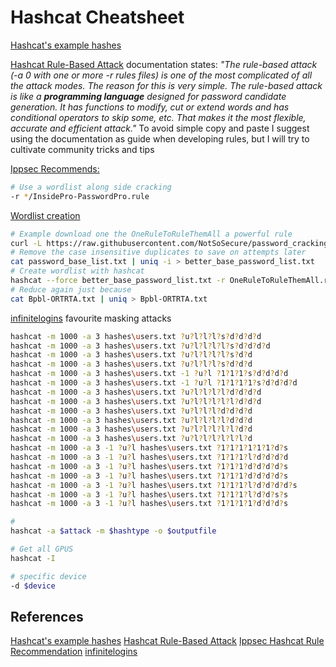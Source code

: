 # Hashcat Cheatsheet

[Hashcat's example hashes](https://hashcat.net/wiki/doku.php?id=example_hashes)


[Hashcat Rule-Based Attack](https://hashcat.net/wiki/doku.php?id=rule_based_attack) documentation states: *"The rule-based attack (-a 0 with one or more -r rules files) is one of the most complicated of all the attack modes. The reason for this is very simple. The rule-based attack is like a **programming language** designed for password candidate generation. It has functions to modify, cut or extend words and has conditional operators to skip some, etc. That makes it the most flexible, accurate and efficient attack."* To avoid simple copy and paste I suggest using the documentation as guide when developing rules, but I will try to cultivate community tricks and tips 

[Ippsec Recommends:](https://www.youtube.com/watch?v=H9FcE_FMZio)
```bash
# Use a wordlist along side cracking
-r */InsidePro-PasswordPro.rule
```

[Wordlist creation](https://infinitelogins.com/2020/11/16/using-hashcat-rules-to-create-custom-wordlists/)
```bash
# Example download one the OneRuleToRuleThemAll a powerful rule
curl -L https://raw.githubusercontent.com/NotSoSecure/password_cracking_rules/master/OneRuleToRuleThemAll.rule -o OneRuleToRuleThemAll.rule 
# Remove the case insensitive duplicates to save on attempts later
cat password_base_list.txt | uniq -i > better_base_password_list.txt
# Create wordlist with hashcat 
hashcat --force better_base_password_list.txt -r OneRuleToRuleThemAll.rule  --stdout > Bpbl-ORTRTA.txt 
# Reduce again just because 
cat Bpbl-ORTRTA.txt | uniq > Bpbl-ORTRTA.txt
```

[infinitelogins](https://infinitelogins.com/2020/11/16/using-hashcat-rules-to-create-custom-wordlists/) favourite masking attacks
```bash
hashcat -m 1000 -a 3 hashes\users.txt ?u?l?l?l?s?d?d?d?d
hashcat -m 1000 -a 3 hashes\users.txt ?u?l?l?l?l?s?d?d?d?d
hashcat -m 1000 -a 3 hashes\users.txt ?u?l?l?l?l?s?d?d
hashcat -m 1000 -a 3 hashes\users.txt ?u?l?l?l?s?d?d?d
hashcat -m 1000 -a 3 hashes\users.txt -1 ?u?l ?1?1?1?s?d?d?d?d
hashcat -m 1000 -a 3 hashes\users.txt -1 ?u?l ?1?1?1?1?s?d?d?d?d
hashcat -m 1000 -a 3 hashes\users.txt ?u?l?l?l?l?d?d?d?d
hashcat -m 1000 -a 3 hashes\users.txt ?u?l?l?l?l?l?d?d?d
hashcat -m 1000 -a 3 hashes\users.txt ?u?l?l?l?d?d?d?d
hashcat -m 1000 -a 3 hashes\users.txt ?u?l?l?l?l?d?d?d
hashcat -m 1000 -a 3 hashes\users.txt ?u?l?l?l?l?l?d?d
hashcat -m 1000 -a 3 hashes\users.txt ?u?l?l?l?l?l?l?d
hashcat -m 1000 -a 3 -1 ?u?l hashes\users.txt ?1?1?1?1?1?1?d?s
hashcat -m 1000 -a 3 -1 ?u?l hashes\users.txt ?1?1?1?l?d?d?d?d
hashcat -m 1000 -a 3 -1 ?u?l hashes\users.txt ?1?1?1?d?d?d?d?s
hashcat -m 1000 -a 3 -1 ?u?l hashes\users.txt ?1?1?1?d?d?d?d?s
hashcat -m 1000 -a 3 -1 ?u?l hashes\users.txt ?1?1?1?l?d?d?d?d?s
hashcat -m 1000 -a 3 -1 ?u?l hashes\users.txt ?1?1?1?l?d?d?s?s
hashcat -m 1000 -a 3 -1 ?u?l hashes\users.txt ?1?1?1?1?d?d?d?s
```

```bash
# 
hashcat -a $attack -m $hashtype -o $outputfile

# Get all GPUS
hashcat -I 

# specific device
-d $device
```
## References

[Hashcat's example hashes](https://hashcat.net/wiki/doku.php?id=example_hashes)
[Hashcat Rule-Based Attack](https://hashcat.net/wiki/doku.php?id=rule_based_attack) 
[Ippsec Hashcat Rule Recommendation](https://www.youtube.com/watch?v=H9FcE_FMZio)
[infinitelogins](https://infinitelogins.com/2020/11/16/using-hashcat-rules-to-create-custom-wordlists/)